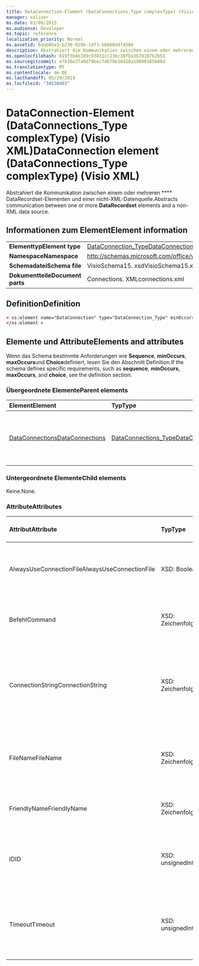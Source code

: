 ```yaml
---
title: DataConnection-Element (DataConnections_Type complexType) (Visio XML)
manager: soliver
ms.date: 03/09/2015
ms.audience: Developer
ms.topic: reference
localization_priority: Normal
ms.assetid: 6aab8be3-b236-029b-1df3-b6860d4f4586
description: Abstrahiert die Kommunikation zwischen einem oder mehreren DataRecordset-Elementen und einer nicht-XML-Datenquelle.
ms.openlocfilehash: 619f3b4e3d9c93831cc23bc38fba3670107b2b51
ms.sourcegitcommit: e7b38e37a9d79becfd679e10420a19890165606d
ms.translationtype: MT
ms.contentlocale: de-DE
ms.lasthandoff: 05/29/2019
ms.locfileid: "34538403"
---
```

# <a name="dataconnection-element-dataconnectionstype-complextype-visio-xml"></a><span data-ttu-id="ffe58-103">DataConnection-Element (DataConnections_Type complexType) (Visio XML)</span><span class="sxs-lookup"><span data-stu-id="ffe58-103">DataConnection element (DataConnections_Type complexType) (Visio XML)</span></span>

<span data-ttu-id="ffe58-104">Abstrahiert die Kommunikation zwischen einem oder mehreren \*\*\*\* DataRecordset-Elementen und einer nicht-XML-Datenquelle.</span><span class="sxs-lookup"><span data-stu-id="ffe58-104">Abstracts communication between one or more **DataRecordset** elements and a non-XML data source.</span></span> 
  
## <a name="element-information"></a><span data-ttu-id="ffe58-105">Informationen zum Element</span><span class="sxs-lookup"><span data-stu-id="ffe58-105">Element information</span></span>

|||
|:-----|:-----|
|<span data-ttu-id="ffe58-106">**Elementtyp**</span><span class="sxs-lookup"><span data-stu-id="ffe58-106">**Element type**</span></span> <br/> |[<span data-ttu-id="ffe58-107">DataConnection_Type</span><span class="sxs-lookup"><span data-stu-id="ffe58-107">DataConnection_Type</span></span>](dataconnection_type-complextypevisio-xml.md) <br/> |
|<span data-ttu-id="ffe58-108">**Namespace**</span><span class="sxs-lookup"><span data-stu-id="ffe58-108">**Namespace**</span></span> <br/> |http://schemas.microsoft.com/office/visio/2012/main  <br/> |
|<span data-ttu-id="ffe58-109">**Schemadatei**</span><span class="sxs-lookup"><span data-stu-id="ffe58-109">**Schema file**</span></span> <br/> |<span data-ttu-id="ffe58-110">VisioSchema15. xsd</span><span class="sxs-lookup"><span data-stu-id="ffe58-110">VisioSchema15.xsd</span></span>  <br/> |
|<span data-ttu-id="ffe58-111">**Dokumentteile**</span><span class="sxs-lookup"><span data-stu-id="ffe58-111">**Document parts**</span></span> <br/> |<span data-ttu-id="ffe58-112">Connections. XML</span><span class="sxs-lookup"><span data-stu-id="ffe58-112">connections.xml</span></span>  <br/> |
   
## <a name="definition"></a><span data-ttu-id="ffe58-113">Definition</span><span class="sxs-lookup"><span data-stu-id="ffe58-113">Definition</span></span>

```XML
< xs:element name="DataConnection" type="DataConnection_Type" minOccurs="1" maxOccurs="unbounded" >
</xs:element >
```

## <a name="elements-and-attributes"></a><span data-ttu-id="ffe58-114">Elemente und Attribute</span><span class="sxs-lookup"><span data-stu-id="ffe58-114">Elements and attributes</span></span>

<span data-ttu-id="ffe58-115">Wenn das Schema bestimmte Anforderungen wie **Sequence**, **minOccurs**, **maxOccurs**und **Choice**definiert, lesen Sie den Abschnitt Definition.</span><span class="sxs-lookup"><span data-stu-id="ffe58-115">If the schema defines specific requirements, such as **sequence**, **minOccurs**, **maxOccurs**, and **choice**, see the definition section.</span></span> 
  
### <a name="parent-elements"></a><span data-ttu-id="ffe58-116">Übergeordnete Elemente</span><span class="sxs-lookup"><span data-stu-id="ffe58-116">Parent elements</span></span>

|<span data-ttu-id="ffe58-117">**Element**</span><span class="sxs-lookup"><span data-stu-id="ffe58-117">**Element**</span></span>|<span data-ttu-id="ffe58-118">**Typ**</span><span class="sxs-lookup"><span data-stu-id="ffe58-118">**Type**</span></span>|<span data-ttu-id="ffe58-119">**Beschreibung**</span><span class="sxs-lookup"><span data-stu-id="ffe58-119">**Description**</span></span>|
|:-----|:-----|:-----|
|[<span data-ttu-id="ffe58-120">DataConnections</span><span class="sxs-lookup"><span data-stu-id="ffe58-120">DataConnections</span></span>](dataconnections-elementvisio-xml.md) <br/> |[<span data-ttu-id="ffe58-121">DataConnections_Type</span><span class="sxs-lookup"><span data-stu-id="ffe58-121">DataConnections_Type</span></span>](dataconnections_type-complextypevisio-xml.md) <br/> |<span data-ttu-id="ffe58-122">Enthält die \*\*\*\* DataConnection-Elemente für das Dokument.</span><span class="sxs-lookup"><span data-stu-id="ffe58-122">Contains the **DataConnection** elements for the document.</span></span>  <br/> |
   
### <a name="child-elements"></a><span data-ttu-id="ffe58-123">Untergeordnete Elemente</span><span class="sxs-lookup"><span data-stu-id="ffe58-123">Child elements</span></span>

<span data-ttu-id="ffe58-124">Keine.</span><span class="sxs-lookup"><span data-stu-id="ffe58-124">None.</span></span>
  
### <a name="attributes"></a><span data-ttu-id="ffe58-125">Attribute</span><span class="sxs-lookup"><span data-stu-id="ffe58-125">Attributes</span></span>

|<span data-ttu-id="ffe58-126">**Attribut**</span><span class="sxs-lookup"><span data-stu-id="ffe58-126">**Attribute**</span></span>|<span data-ttu-id="ffe58-127">**Typ**</span><span class="sxs-lookup"><span data-stu-id="ffe58-127">**Type**</span></span>|<span data-ttu-id="ffe58-128">**Erforderlich**</span><span class="sxs-lookup"><span data-stu-id="ffe58-128">**Required**</span></span>|<span data-ttu-id="ffe58-129">**Beschreibung**</span><span class="sxs-lookup"><span data-stu-id="ffe58-129">**Description**</span></span>|<span data-ttu-id="ffe58-130">**Mögliche Werte**</span><span class="sxs-lookup"><span data-stu-id="ffe58-130">**Possible values**</span></span>|
|:-----|:-----|:-----|:-----|:-----|
|<span data-ttu-id="ffe58-131">AlwaysUseConnectionFile</span><span class="sxs-lookup"><span data-stu-id="ffe58-131">AlwaysUseConnectionFile</span></span>  <br/> |<span data-ttu-id="ffe58-132">XSD: Boolean</span><span class="sxs-lookup"><span data-stu-id="ffe58-132">xsd:boolean</span></span>  <br/> |<span data-ttu-id="ffe58-133">Optional</span><span class="sxs-lookup"><span data-stu-id="ffe58-133">optional</span></span>  <br/> |<span data-ttu-id="ffe58-134">Der Standardwert ist false.</span><span class="sxs-lookup"><span data-stu-id="ffe58-134">The default value is false.</span></span> <span data-ttu-id="ffe58-135">Weitere Informationen finden Sie unter "Anmerkungen".</span><span class="sxs-lookup"><span data-stu-id="ffe58-135">See Remarks for more information.</span></span>  <br/> |<span data-ttu-id="ffe58-136">Werte des XSD: Boolean-Typs.</span><span class="sxs-lookup"><span data-stu-id="ffe58-136">Values of the xsd:boolean type.</span></span>  <br/> |
|<span data-ttu-id="ffe58-137">Befehl</span><span class="sxs-lookup"><span data-stu-id="ffe58-137">Command</span></span>  <br/> |<span data-ttu-id="ffe58-138">XSD: Zeichenfolge</span><span class="sxs-lookup"><span data-stu-id="ffe58-138">xsd:string</span></span>  <br/> |<span data-ttu-id="ffe58-139">Optional</span><span class="sxs-lookup"><span data-stu-id="ffe58-139">optional</span></span>  <br/> |<span data-ttu-id="ffe58-140">Die Befehlszeichenfolge, die zum Abfragen der Datenquelle verwendet wird.</span><span class="sxs-lookup"><span data-stu-id="ffe58-140">The command string used to query the data source.</span></span>  <br/> |<span data-ttu-id="ffe58-141">Werte des Typs XSD: String.</span><span class="sxs-lookup"><span data-stu-id="ffe58-141">Values of the xsd:string type.</span></span>  <br/> |
|<span data-ttu-id="ffe58-142">ConnectionString</span><span class="sxs-lookup"><span data-stu-id="ffe58-142">ConnectionString</span></span>  <br/> |<span data-ttu-id="ffe58-143">XSD: Zeichenfolge</span><span class="sxs-lookup"><span data-stu-id="ffe58-143">xsd:string</span></span>  <br/> |<span data-ttu-id="ffe58-144">Optional</span><span class="sxs-lookup"><span data-stu-id="ffe58-144">optional</span></span>  <br/> |<span data-ttu-id="ffe58-145">Die Verbindungszeichenfolge, die die Parameter definiert, die zum Herstellen einer Verbindung mit einer Datenquelle erforderlich sind.</span><span class="sxs-lookup"><span data-stu-id="ffe58-145">The connection string that defines the parameters necessary to connect to a data source.</span></span>  <br/> |<span data-ttu-id="ffe58-146">Werte des Typs XSD: String.</span><span class="sxs-lookup"><span data-stu-id="ffe58-146">Values of the xsd:string type.</span></span>  <br/> |
|<span data-ttu-id="ffe58-147">FileName</span><span class="sxs-lookup"><span data-stu-id="ffe58-147">FileName</span></span>  <br/> |<span data-ttu-id="ffe58-148">XSD: Zeichenfolge</span><span class="sxs-lookup"><span data-stu-id="ffe58-148">xsd:string</span></span>  <br/> |<span data-ttu-id="ffe58-149">erforderlich</span><span class="sxs-lookup"><span data-stu-id="ffe58-149">required</span></span>  <br/> |<span data-ttu-id="ffe58-150">Der Name der Verbindungsdatei.</span><span class="sxs-lookup"><span data-stu-id="ffe58-150">The name of the connection file.</span></span> <span data-ttu-id="ffe58-151">Weitere Informationen finden Sie unter "Anmerkungen".</span><span class="sxs-lookup"><span data-stu-id="ffe58-151">See Remarks for more information.</span></span>  <br/> |<span data-ttu-id="ffe58-152">Werte des Typs XSD: String.</span><span class="sxs-lookup"><span data-stu-id="ffe58-152">Values of the xsd:string type.</span></span>  <br/> |
|<span data-ttu-id="ffe58-153">FriendlyName</span><span class="sxs-lookup"><span data-stu-id="ffe58-153">FriendlyName</span></span>  <br/> |<span data-ttu-id="ffe58-154">XSD: Zeichenfolge</span><span class="sxs-lookup"><span data-stu-id="ffe58-154">xsd:string</span></span>  <br/> |<span data-ttu-id="ffe58-155">Optional</span><span class="sxs-lookup"><span data-stu-id="ffe58-155">optional</span></span>  <br/> |<span data-ttu-id="ffe58-156">Ein vom Benutzer bereitgestellter Name für die Datenverbindung.</span><span class="sxs-lookup"><span data-stu-id="ffe58-156">A user provided name for the data connection.</span></span>  <br/> |<span data-ttu-id="ffe58-157">Werte des Typs XSD: String.</span><span class="sxs-lookup"><span data-stu-id="ffe58-157">Values of the xsd:string type.</span></span>  <br/> |
|<span data-ttu-id="ffe58-158">ID</span><span class="sxs-lookup"><span data-stu-id="ffe58-158">ID</span></span>  <br/> |<span data-ttu-id="ffe58-159">XSD: unsignedInt</span><span class="sxs-lookup"><span data-stu-id="ffe58-159">xsd:unsignedInt</span></span>  <br/> |<span data-ttu-id="ffe58-160">erforderlich</span><span class="sxs-lookup"><span data-stu-id="ffe58-160">required</span></span>  <br/> |<span data-ttu-id="ffe58-161">Die von Visio für eine bestimmte Verbindung zugewiesene ID, die innerhalb des Dokuments eindeutig ist.</span><span class="sxs-lookup"><span data-stu-id="ffe58-161">The ID assigned by Visio for a given connection, unique within the document.</span></span>  <br/> |<span data-ttu-id="ffe58-162">Werte des XSD: unsignedInt-Typs.</span><span class="sxs-lookup"><span data-stu-id="ffe58-162">Values of the xsd:unsignedInt type.</span></span>  <br/> |
|<span data-ttu-id="ffe58-163">Timeout</span><span class="sxs-lookup"><span data-stu-id="ffe58-163">Timeout</span></span>  <br/> |<span data-ttu-id="ffe58-164">XSD: unsignedInt</span><span class="sxs-lookup"><span data-stu-id="ffe58-164">xsd:unsignedInt</span></span>  <br/> |<span data-ttu-id="ffe58-165">Optional</span><span class="sxs-lookup"><span data-stu-id="ffe58-165">optional</span></span>  <br/> |<span data-ttu-id="ffe58-166">Die Wartezeit in Minuten beim Versuch, eine Verbindung herzustellen, bevor Sie den Versuch beenden.</span><span class="sxs-lookup"><span data-stu-id="ffe58-166">The wait time in minutes while trying to establish a connection before terminating the attempt.</span></span>  <br/> |<span data-ttu-id="ffe58-167">Werte des XSD: unsignedInt-Typs.</span><span class="sxs-lookup"><span data-stu-id="ffe58-167">Values of the xsd:unsignedInt type.</span></span>  <br/> |
   


